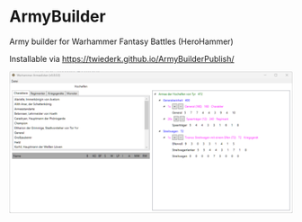 # ArmyBuilder
Army builder for Warhammer Fantasy Battles (HeroHammer)

Installable via https://twiederk.github.io/ArmyBuilderPublish/

![Screenshot of army builder](Warhammer_Armeelisten.png)
